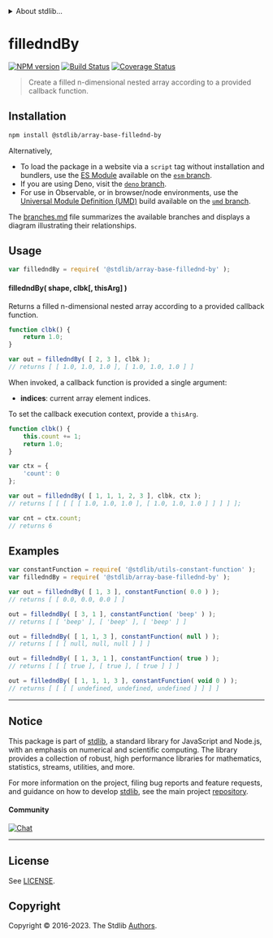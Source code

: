 <!--

@license Apache-2.0

Copyright (c) 2023 The Stdlib Authors.

Licensed under the Apache License, Version 2.0 (the "License");
you may not use this file except in compliance with the License.
You may obtain a copy of the License at

   http://www.apache.org/licenses/LICENSE-2.0

Unless required by applicable law or agreed to in writing, software
distributed under the License is distributed on an "AS IS" BASIS,
WITHOUT WARRANTIES OR CONDITIONS OF ANY KIND, either express or implied.
See the License for the specific language governing permissions and
limitations under the License.

-->


<details>
  <summary>
    About stdlib...
  </summary>
  <p>We believe in a future in which the web is a preferred environment for numerical computation. To help realize this future, we've built stdlib. stdlib is a standard library, with an emphasis on numerical and scientific computation, written in JavaScript (and C) for execution in browsers and in Node.js.</p>
  <p>The library is fully decomposable, being architected in such a way that you can swap out and mix and match APIs and functionality to cater to your exact preferences and use cases.</p>
  <p>When you use stdlib, you can be absolutely certain that you are using the most thorough, rigorous, well-written, studied, documented, tested, measured, and high-quality code out there.</p>
  <p>To join us in bringing numerical computing to the web, get started by checking us out on <a href="https://github.com/stdlib-js/stdlib">GitHub</a>, and please consider <a href="https://opencollective.com/stdlib">financially supporting stdlib</a>. We greatly appreciate your continued support!</p>
</details>

# filledndBy

[![NPM version][npm-image]][npm-url] [![Build Status][test-image]][test-url] [![Coverage Status][coverage-image]][coverage-url] <!-- [![dependencies][dependencies-image]][dependencies-url] -->

> Create a filled n-dimensional nested array according to a provided callback function.

<!-- Section to include introductory text. Make sure to keep an empty line after the intro `section` element and another before the `/section` close. -->

<section class="intro">

</section>

<!-- /.intro -->

<!-- Package usage documentation. -->

<section class="installation">

## Installation

```bash
npm install @stdlib/array-base-fillednd-by
```

Alternatively,

-   To load the package in a website via a `script` tag without installation and bundlers, use the [ES Module][es-module] available on the [`esm` branch][esm-url].
-   If you are using Deno, visit the [`deno` branch][deno-url].
-   For use in Observable, or in browser/node environments, use the [Universal Module Definition (UMD)][umd] build available on the [`umd` branch][umd-url].

The [branches.md][branches-url] file summarizes the available branches and displays a diagram illustrating their relationships.

</section>

<section class="usage">

## Usage

```javascript
var filledndBy = require( '@stdlib/array-base-fillednd-by' );
```

#### filledndBy( shape, clbk\[, thisArg] )

Returns a filled n-dimensional nested array according to a provided callback function.

```javascript
function clbk() {
    return 1.0;
}

var out = filledndBy( [ 2, 3 ], clbk );
// returns [ [ 1.0, 1.0, 1.0 ], [ 1.0, 1.0, 1.0 ] ]
```

When invoked, a callback function is provided a single argument:

-   **indices**: current array element indices.

To set the callback execution context, provide a `thisArg`.

<!-- eslint-disable no-invalid-this -->

```javascript
function clbk() {
    this.count += 1;
    return 1.0;
}

var ctx = {
    'count': 0
};

var out = filledndBy( [ 1, 1, 1, 2, 3 ], clbk, ctx );
// returns [ [ [ [ [ 1.0, 1.0, 1.0 ], [ 1.0, 1.0, 1.0 ] ] ] ] ];

var cnt = ctx.count;
// returns 6
```

</section>

<!-- /.usage -->

<!-- Package usage notes. Make sure to keep an empty line after the `section` element and another before the `/section` close. -->

<section class="notes">

</section>

<!-- /.notes -->

<!-- Package usage examples. -->

<section class="examples">

## Examples

<!-- eslint no-undef: "error" -->

```javascript
var constantFunction = require( '@stdlib/utils-constant-function' );
var filledndBy = require( '@stdlib/array-base-fillednd-by' );

var out = filledndBy( [ 1, 3 ], constantFunction( 0.0 ) );
// returns [ [ 0.0, 0.0, 0.0 ] ]

out = filledndBy( [ 3, 1 ], constantFunction( 'beep' ) );
// returns [ [ 'beep' ], [ 'beep' ], [ 'beep' ] ]

out = filledndBy( [ 1, 1, 3 ], constantFunction( null ) );
// returns [ [ [ null, null, null ] ] ]

out = filledndBy( [ 1, 3, 1 ], constantFunction( true ) );
// returns [ [ [ true ], [ true ], [ true ] ] ]

out = filledndBy( [ 1, 1, 1, 3 ], constantFunction( void 0 ) );
// returns [ [ [ [ undefined, undefined, undefined ] ] ] ]
```

</section>

<!-- /.examples -->

<!-- Section to include cited references. If references are included, add a horizontal rule *before* the section. Make sure to keep an empty line after the `section` element and another before the `/section` close. -->

<section class="references">

</section>

<!-- /.references -->

<!-- Section for related `stdlib` packages. Do not manually edit this section, as it is automatically populated. -->

<section class="related">

</section>

<!-- /.related -->

<!-- Section for all links. Make sure to keep an empty line after the `section` element and another before the `/section` close. -->


<section class="main-repo" >

* * *

## Notice

This package is part of [stdlib][stdlib], a standard library for JavaScript and Node.js, with an emphasis on numerical and scientific computing. The library provides a collection of robust, high performance libraries for mathematics, statistics, streams, utilities, and more.

For more information on the project, filing bug reports and feature requests, and guidance on how to develop [stdlib][stdlib], see the main project [repository][stdlib].

#### Community

[![Chat][chat-image]][chat-url]

---

## License

See [LICENSE][stdlib-license].


## Copyright

Copyright &copy; 2016-2023. The Stdlib [Authors][stdlib-authors].

</section>

<!-- /.stdlib -->

<!-- Section for all links. Make sure to keep an empty line after the `section` element and another before the `/section` close. -->

<section class="links">

[npm-image]: http://img.shields.io/npm/v/@stdlib/array-base-fillednd-by.svg
[npm-url]: https://npmjs.org/package/@stdlib/array-base-fillednd-by

[test-image]: https://github.com/stdlib-js/array-base-fillednd-by/actions/workflows/test.yml/badge.svg?branch=main
[test-url]: https://github.com/stdlib-js/array-base-fillednd-by/actions/workflows/test.yml?query=branch:main

[coverage-image]: https://img.shields.io/codecov/c/github/stdlib-js/array-base-fillednd-by/main.svg
[coverage-url]: https://codecov.io/github/stdlib-js/array-base-fillednd-by?branch=main

<!--

[dependencies-image]: https://img.shields.io/david/stdlib-js/array-base-fillednd-by.svg
[dependencies-url]: https://david-dm.org/stdlib-js/array-base-fillednd-by/main

-->

[chat-image]: https://img.shields.io/gitter/room/stdlib-js/stdlib.svg
[chat-url]: https://app.gitter.im/#/room/#stdlib-js_stdlib:gitter.im

[stdlib]: https://github.com/stdlib-js/stdlib

[stdlib-authors]: https://github.com/stdlib-js/stdlib/graphs/contributors

[umd]: https://github.com/umdjs/umd
[es-module]: https://developer.mozilla.org/en-US/docs/Web/JavaScript/Guide/Modules

[deno-url]: https://github.com/stdlib-js/array-base-fillednd-by/tree/deno
[umd-url]: https://github.com/stdlib-js/array-base-fillednd-by/tree/umd
[esm-url]: https://github.com/stdlib-js/array-base-fillednd-by/tree/esm
[branches-url]: https://github.com/stdlib-js/array-base-fillednd-by/blob/main/branches.md

[stdlib-license]: https://raw.githubusercontent.com/stdlib-js/array-base-fillednd-by/main/LICENSE

</section>

<!-- /.links -->
